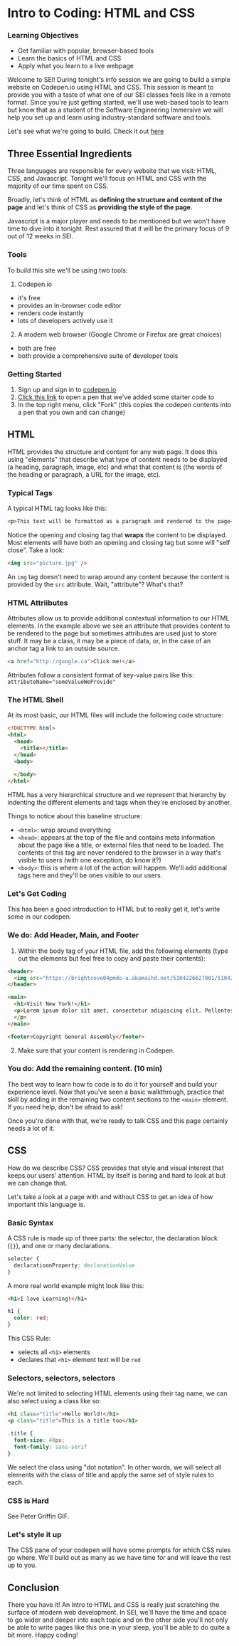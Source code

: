 # Intro to Coding: HTML and CSS

### Learning Objectives
- Get familiar with popular, browser-based tools
- Learn the basics of HTML and CSS
- Apply what you learn to a live webpage

Welcome to SEI! During tonight's info session we are going to build a simple website on Codepen.io using HTML and CSS. This session is meant to provide you with a taste of what one of our SEI classes feels like in a remote format. Since you're just getting started, we'll use web-based tools to learn but know that as a student of the Software Engineering Immersive we will help you set up and learn using industry-standard software and tools.

Let's see what we're going to build. Check it out [here](http://intro-to-html-css.surge.sh/)

## Three Essential Ingredients
Three languages are responsible for every website that we visit: HTML, CSS, and Javascript. Tonight we'll focus on HTML and CSS with the majority of our time spent on CSS.

Broadly, let's think of HTML as **defining the structure and content of the page** and let's think of CSS as **providing the style of the page**.

Javascript is a major player and needs to be mentioned but we won't have time to dive into it tonight. Rest assured that it will be the primary focus of 9 out of 12 weeks in SEI.

### Tools
To build this site we'll be using two tools:
1. Codepen.io
  - it's free
  - provides an in-browser code editor
  - renders code instantly
  - lots of developers actively use it
2. A modern web browser (Google Chrome or Firefox are great choices)
  - both are free
  - both provide a comprehensive suite of developer tools

### Getting Started
1. Sign up and sign in to [codepen.io](http://codepen.io)
2. [Click this link](https://codepen.io/ZakkMann/pen/KRRqre?editors=1010) to open a pen that we've added some starter code to
3. In the top right menu, click "Fork" (this copies the codepen contents into a pen that you own and can change)

## HTML
HTML provides the structure and content for any web page. It does this using "elements" that describe what type of content needs to be displayed (a heading, paragraph, image, etc) and what that content is (the words of the heading or paragraph, a URL for the image, etc).

### Typical Tags
A typical HTML tag looks like this:

```html
<p>This text will be formatted as a paragraph and rendered to the page</p>
```

Notice the opening and closing tag that **wraps** the content to be displayed. Most elements will have both an opening and closing tag but some will "self close". Take a look:

```html
<img src="picture.jpg" />
```

An `img` tag doesn't need to wrap around any content because the content is provided by the `src` attribute. Wait, "attribute"? What's that?

### HTML Attriibutes
Attributes allow us to provide additional contextual information to our HTML elements. In the example above we see an attribute that provides content to be rendered to the page but sometimes attributes are used just to store stuff. It may be a class, it may be a piece of data, or, in the case of an anchor tag a link to an outside source.

```html
<a href="http://google.ca">Click me!</a>
```

Attributes follow a consistent format of key-value pairs like this: `attributeName="someValueWeProvide"`

### The HTML Shell
At its most basic, our HTML files will include the following code structure:

```html
<!DOCTYPE html>
<html>
  <head>
    <title></title>
  </head>
  <body>
    
  </body>
</html>
```

HTML has a very hierarchical structure and we represent that hierarchy by indenting the different elements and tags when they're enclosed by another.

Things to notice about this baseline structure:
- `<html>`: wrap around everything
- `<head>`: appears at the top of the file and contains meta information about the page like a title, or external files that need to be loaded. The contents of this tag are never rendered to the browser in a way that's visible to users (with one exception, do know it?)
- `<body>`: this is where a lot of the action will happen. We'll add additional tags here and they'll be ones visible to our users.

### Let's Get Coding
This has been a good introduction to HTML but to really get it, let's write some in our codepen.

### We do: Add Header, Main, and Footer
1. Within the body tag of your HTML file, add the following elements (type out the elements but feel free to copy and paste their contents):

```html
<header>
  <img src="https://brightcove04pmdo-a.akamaihd.net/5104226627001/5104226627001_5244714388001_5205235439001-vs.jpg?pubId=5104226627001&amp;videoId=5205235439001">
</header>

<main>
  <h1>Visit New York!</h1>
  <p>Lorem ipsum dolor sit amet, consectetur adipiscing elit. Pellentesque placerat, sapien non lacinia consequat, massa just dictum lorem, pharetra rutrum purus sapien eget nunc. Proin ullamcorper euismod ex semper condimentum. Curabitur mattis dapibus eros at fringilla. Curabitur quis tempus sem. Mauris orci arcu, ultricies nec velit non, eleifend sagittis nunc. Nam eget massa in magna commodo volutpat at nec felis. Pellentesque sit amet semper justo, molestie pulvinar nunc. Class aptent taciti sociosqu ad litora torquent per conubia nostra, per inceptos himenaeos. Quisque gravida rhoncus ligula necultrices. Vivamus sit amet porta nisi. Vivamus lectus eros, iaculis non tellus at, finibus hendrerit felis.
  </p>
</main>

<footer>Copyright General Assembly</footer>
```

2. Make sure that your content is rendering in Codepen.

### You do: Add the remaining content. (10 min)
The best way to learn how to code is to do it for yourself and build your experience level. Now that you've seen a basic walkthrough, practice that skill by adding in the remaining two content sections to the `<main>` element. If you need help, don't be afraid to ask!

Once you're done with that, we're ready to talk CSS and this page certainly needs a lot of it.

## CSS
How do we describe CSS? CSS provides that style and visual interest that keeps our users' attention. HTML by itself is boring and hard to look at but we can change that.

Let's take a look at a page with and without CSS to get an idea of how important this language is.

### Basic Syntax

A CSS rule is made up of three parts: the selector, the declaration block (`{}`), and one or many declarations.

```css
selector {
  declaratioonProperty: declarationValue
}
```

A more real world example might look like this:

```html
<h1>I love Learning!</h1>
```

```css
h1 {
  color: red;
}
```

This CSS Rule:
- selects all `<h1>` elements
- declares that `<h1>` element text will be `red`

### Selectors, selectors, selectors
We're not limited to selecting HTML elements using their tag name, we can also select using a class like so:

```html
<h1 class="title">Hello World!</h1>
<p class="title">This is a title too</h1>
```

```css
.title {
  font-size: 40px;
  font-family: sans-serif
}
```

We select the class using "dot notation". In other words, we will select all elements with the class of title and apply the same set of style rules to each.

### CSS is Hard

See Peter Griffin GIF.

### Let's style it up
The CSS pane of your codepen will have some prompts for which CSS rules go where. We'll build out as many as we have time for and will leave the rest up to you.

## Conclusion
There you have it! An Intro to HTML and CSS is really just scratching the surface of modern web development. In SEI, we'll have the time and space to go wider and deeper into each topic and on the other side you'll not only be able to write pages like this one in your sleep, you'll be able to do quite a bit more. Happy coding! 

